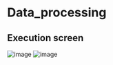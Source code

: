 # Data_processing

## Execution screen

![image](https://user-images.githubusercontent.com/83286706/155447070-6ec876f5-70ae-4ede-8f1d-b0fec16818c5.png)
![image](https://user-images.githubusercontent.com/83286706/155447239-0018f105-93df-4b08-9b5c-6c937303ea1b.png)
